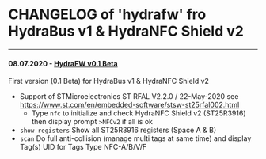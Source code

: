 # CHANGELOG of 'hydrafw' fro HydraBus v1 & HydraNFC Shield v2
----------------------

#### 08.07.2020 - [HydraFW v0.1 Beta](https://github.com/hydrabus/hydrafw_hydranfc_shield_v2/releases/tag/v0.1-beta)
First version (0.1 Beta) for HydraBus v1 & HydraNFC Shield v2
 * Support of STMicroelectronics ST RFAL V2.2.0 / 22-May-2020 see https://www.st.com/en/embedded-software/stsw-st25rfal002.html
   * Type `nfc` to initialize and check HydraNFC Shield v2 (ST25R3916) then display prompt `>NFCv2` if all is ok
 * `show registers` Show all ST25R3916 registers (Space A & B)
 * `scan` Do full anti-collision (manage multi tags at same time) and display Tag(s) UID for Tags Type NFC-A/B/V/F
